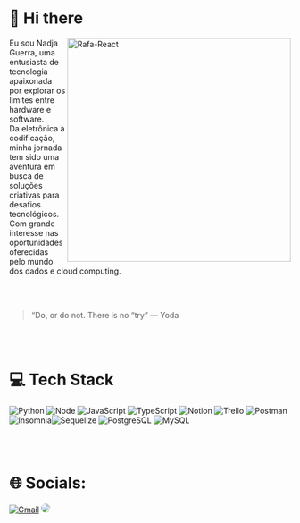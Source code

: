 # 👋 Hi there
<img align="right" alt="Rafa-React" height="400" width="400" src="https://user-images.githubusercontent.com/97471199/230774187-e482399b-492c-4c17-a831-0314bf90526e.png">

Eu sou Nadja Guerra, uma entusiasta de tecnologia apaixonada por explorar os limites entre hardware e software. </br>
Da eletrônica à codificação, minha jornada tem sido uma aventura em busca de soluções criativas para desafios tecnológicos.   
Com grande interesse nas oportunidades oferecidas pelo mundo dos dados e cloud computing.

</br>
</br>

 > “Do, or do not. There is no “try” — Yoda 

</br></br>

# 💻 Tech Stack


<div align="left">

![Python](https://img.shields.io/badge/Python-FFD43B?style=for-the-badge&logo=python&logoColor=blue) 
![Node](https://img.shields.io/badge/Node%20js-339933?style=for-the-badge&logo=nodedotjs&logoColor=white) ![JavaScript](https://img.shields.io/badge/javascript-%23323330.svg?style=for-the-badge&logo=javascript&logoColor=%23F7DF1E) ![TypeScript](https://img.shields.io/badge/typescript-%23007ACC.svg?style=for-the-badge&logo=typescript&logoColor=white) ![Notion](https://img.shields.io/badge/Notion-%23000000.svg?style=for-the-badge&logo=notion&logoColor=white) ![Trello](https://img.shields.io/badge/Trello-%23026AA7.svg?style=for-the-badge&logo=Trello&logoColor=white)  ![Postman](https://img.shields.io/badge/Postman-FF6C37?style=for-the-badge&logo=postman&logoColor=white) ![Insomnia](https://img.shields.io/badge/Insomnia-5849be?style=for-the-badge&logo=Insomnia&logoColor=white)![Sequelize](https://img.shields.io/badge/Sequelize-52B0E7?style=for-the-badge&logo=Sequelize&logoColor=white)
![PostgreSQL](https://img.shields.io/badge/PostgreSQL-316192?style=for-the-badge&logo=postgresql&logoColor=white) ![MySQL](https://img.shields.io/badge/MySQL-005C84?style=for-the-badge&logo=mysql&logoColor=white)

</div
#
---

</br></br>


<div align="center">
</div>

# 🌐 Socials:
<div align="left"> 
<a href="mailto:nadjaguerra77@gmail.com" target="_blank"><img alt="Gmail" src="https://img.shields.io/badge/Gmail-D14836?style=for-the-badge&logo=gmail&logoColor=white"></a>
<a href="https://www.linkedin.com/in/nadja-guerra-38ab62196/" target="_blank"><img src="https://img.shields.io/badge/-LinkedIn-%230077B5?style=for-the-badge&logo=linkedin&logoColor=white" style="border-radius: 30px" target="_blank"></a> 
 </div>
  



